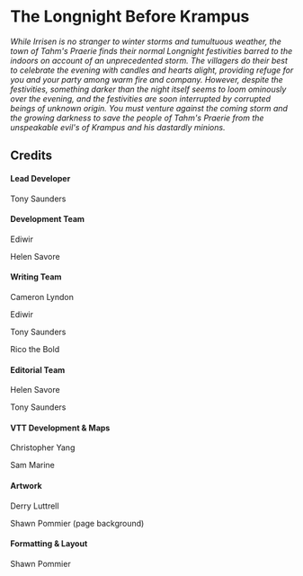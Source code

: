 <h1>The Longnight Before Krampus</h1>
<p><em>While Irrisen is no stranger to winter storms and tumultuous weather, the town of Tahm's Praerie finds their normal Longnight festivities barred to the indoors on account of an unprecedented storm. The villagers do their best to celebrate the evening with candles and hearts alight, providing refuge for you and your party among warm fire and company. However, despite the festivities, something darker than the night itself seems to loom ominously over the evening, and the festivities are soon interrupted by corrupted beings of unknown origin. You must venture against the coming storm and the growing darkness to save the people of Tahm's Praerie from the unspeakable evil's of Krampus and his dastardly minions.</em></p>
<h2>Credits</h2>
<h4><strong>Lead Developer</strong></h4>
<p>Tony Saunders</p>
<h4><strong>Development Team</strong></h4>
<p>Ediwir</p>
<p>Helen Savore</p>
<h4><strong>Writing Team</strong></h4>
<p>Cameron Lyndon</p>
<p>Ediwir</p>
<p>Tony Saunders</p>
<p>Rico the Bold</p>
<h4><strong>Editorial Team</strong></h4>
<p>Helen Savore</p>
<p>Tony Saunders</p>
<h4><strong>VTT Development & Maps</strong></h4>
<p>Christopher Yang</p>
<p>Sam Marine</p>
<h4><strong>Artwork</strong></h4>
<p>Derry Luttrell</p>
<p>Shawn Pommier (page background)</p>
<h4><strong>Formatting & Layout</strong></h4>
<p>Shawn Pommier</p>
